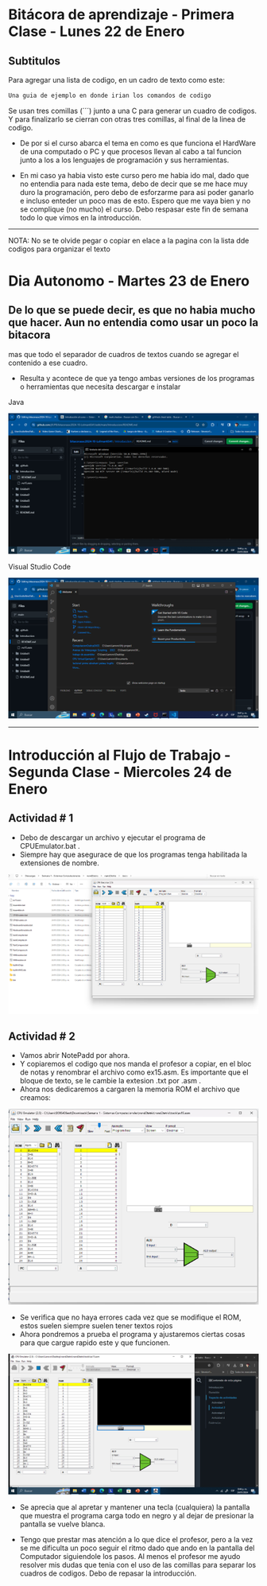 # Bitácora de aprendizaje - Primera Clase - Lunes 22 de Enero

## Subtitulos

Para agregar una lista de codigo, en un cadro de texto como este:
``` c
Una guia de ejemplo en donde irian los comandos de codigo
```
Se usan tres comillas (´´´) junto a una C para generar un cuadro de codigos.
Y para finalizarlo se cierran con otras tres comillas, al final de la linea de codigo.

- De por si el curso abarca el tema en como es que funciona el HardWare de una computado o PC
y que procesos llevan al cabo a tal funcion junto a los a los lenguajes de programación y sus herramientas.

- En mi caso ya habia visto este curso pero me habia ido mal, dado que no entendia para nada este tema,
debo de decir que se me hace muy duro la programación, pero debo de esforzarme para asi poder ganarlo e incluso 
enteder un poco mas de esto. Espero que me vaya bien y no se complique (no mucho) el curso. 
Debo respasar este fin de semana todo lo que vimos en la introducción. 

--------------------------------------------------------
NOTA: No se te olvide pegar o copiar en elace a la pagina con la lista dde codigos para organizar el texto

# Dia Autonomo - Martes 23 de Enero

## De lo que se puede decir, es que no habia mucho que hacer. Aun no entendia como usar un poco la bitacora
mas que todo el separador de cuadros de textos cuando se agregar el contenido a ese cuadro.

- Resulta y acontece de que ya tengo ambas versiones de los programas o herramientas que necesita descargar e instalar

Java

![image](../assets/299161146-2efa550e-13fa-46b7-95ab-418a5839036a.png)

Visual Studio Code

![image](../assets/299161599-80f7f637-3677-4a9f-83e4-c7384f3e2b88.png)

--------------------------------------------------------------------------------------------

# Introducción al Flujo de Trabajo - Segunda Clase - Miercoles 24 de Enero

## Actividad # 1
- Debo de descargar un archivo y ejecutar el programa de CPUEmulator.bat .
- Siempre hay que asegurace de que los programas tenga habilitada la extensiones de nombre.

![image](../assets/299445038-6cc2ce81-58f1-4e00-8042-0761baa54942.png)


## Actividad # 2

- Vamos abrir NotePadd por ahora.
- Y copiaremos el codigo que nos manda el profesor a copiar, en el bloc de notas y
renombrar el archivo como ex15.asm. Es importante que el bloque de texto, se le cambie
la extesion .txt por .asm .
- Ahora nos dedicaremos a cargaren la memoria ROM el archivo que creamos:
  
![image](../assets/299444333-36af2ab6-ce06-4574-8fc2-099cde0e92d7.png)

- Se verifica que no haya errores cada vez que se modifique el ROM, estos suelen siempre suelen tener textos rojos
- Ahora pondremos a prueba el programa y ajustaremos ciertas cosas para que cargue rapido este y que funcionen.

![image](../assets/299511223-1abb4bdf-6bbd-46ca-8382-0378bfda54b2.png)

- Se aprecia que al apretar y mantener una tecla (cualquiera) la pantalla que muestra el programa carga todo en negro
y al dejar de presionar la pantalla se vuelve blanca.

- Tengo que prestar mas atención a lo que dice el profesor, pero a la vez se me dificulta un poco seguir el ritmo
dado que ando en la pantalla del Computador siguiendole los pasos. Al menos el profesor me ayudo resolver mis dudas 
que tenia con el uso de las comillas para separar los cuadros de codigos. Debo de repasar la introducción.
